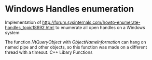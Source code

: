 # Windows Handles enumeration
Implementation of http://forum.sysinternals.com/howto-enumerate-handles_topic18892.html to enumerate all open handles on a Windows system

The function *NtQueryObject* with *ObjectNameInformation* can hang on named pipe and other objects, so this function was made on a different thread with a timeout.
C++ Libary Functions
